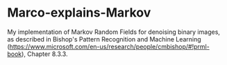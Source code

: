 # Marco-explains-Markov

My implementation of Markov Random Fields for denoising binary images, as described in Bishop's Pattern Recognition and Machine
Learning (https://www.microsoft.com/en-us/research/people/cmbishop/#!prml-book), Chapter 8.3.3.
